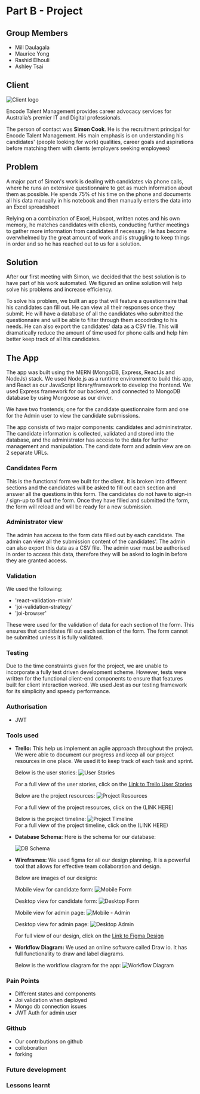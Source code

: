 # Part B - Project

<!-- Link to github repo -->
<!-- Link to candidate form -->
<!-- Link to admin view -->

## Group Members
- Mill Daulagala
- Maurice Yong
- Rashid Elhouli
- Ashley Tsai

## Client
  ![Client logo](assets/images/encode-talent-logo.jpg)

  Encode Talent Management provides career advocacy services for Australia’s premier IT and Digital professionals. 

  The person of contact was **Simon Cook**. He is the recruitment principal for Encode Talent Management. His main emphasis is on understanding his candidates' (people looking for work) qualities, career goals and aspirations before matching them with clients (employers seeking employees)

  ## Problem
  A major part of Simon's work is dealing with candidates via phone calls, where he runs an extensive questionnaire to get as much information about them as possible. He spends 75% of his time on the phone and documents all his data manually in his notebook and then manually enters the data into an Excel spreadsheet

  Relying on a combination of Excel, Hubspot, written notes and his own memory, he matches candidates with clients, conducting further meetings to gather more information from candidates if necessary. He has become overwhelmed by the great amount of work and is struggling to keep things in order and so he has reached out to us for a solution. 
  
  ## Solution
  After our first meeting with Simon, we decided that the best solution is to have part of his work automated. We figured an online solution will help solve his problems and increase efficiency.
  
  To solve his problem, we built an app that will feature a questionnaire that his candidates can fill out. He can view all their responses once they submit. He will have a database of all the candidates who submitted the questionnaire and will be able to filter through them accodrding to his needs. He can also export the candidates' data as a CSV file. This will dramatically reduce the amount of time used for phone calls and help him better keep track of all his candidates.

  
  ## The App
  The app was built using the MERN (MongoDB, Express, ReactJs and NodeJs) stack. We used Node.js as a runtime environment to build this app, and React as our JavaScript library/framework to develop the frontend. We used Express framework for our backend, and connected to MongoDB database by using Mongoose as our driver.

  We have two frontends; one for the candidate questionnaire form and one for the Admin user to view the candidate submissions. 
  
  The app consists of two major components: candidates and admininstrator. The candidate information is collected, validated and stored into the database, and the administrator has access to the data for further management and manipulation. The candidate form and admin view are on 2 separate URLs.

  ### Candidates Form
  This is the functional form we built for the client. It is broken into different sections and the candidates will be asked to fill out each section and answer all the questions in this form. The candidates do not have to sign-in / sign-up to fill out the form. Once they have filled and submitted the form, the form will reload and will be ready for a new submission. 

  ### Administrator view
  The admin has access to the form data filled out by each candidate. The admin can view all the submission content of the candidates'. The admin can also export this data as a CSV file. The admin user must be authorised in order to access this data, therefore they will be asked to login in before they are granted access. 

  ### Validation
  We used the following:
  - 'react-validation-mixin'
  - 'joi-validation-strategy'
  - 'joi-browser'

  These were used for the validation of data for each section of the form. This ensures that candidates fill out each section of the form. The form cannot be submitted unless it is fully validated. 

  ### Testing
  Due to the time constraints given for the project, we are unable to incorporate a fully test driven development scheme. However, tests were written for the functional client-end components to ensure that features built for client interaction worked. We used Jest as our testing framework for its simplicity and speedy performance.

  <!-- We can talk about integrations and unit tests???? -->

  ### Authorisation
  - JWT 

  ### Tools used  
  - **Trello:** This help us implement an agile approach throughout the project. We were able to document our progress and keep all our project resources in one place. We used it to keep track of each task and sprint. 

    Below is the user stories:
    ![User Stories](assets/images/user_stories.png)

    For a full view of the user stories, click on the
    [Link to Trello User Stories](https://trello.com/b/v3SlV6aZ)

    Below are the project resources:
    ![Project Resources](assets/images/project_resources.png)

    For a full view of the project resources, click on the (LINK HERE)
    <!-- [Link to Trello Project Resources]() -->

    Below is the project timeline:
    ![Project Timeline](assets/images/project_timeline.png)    
    For a full view of the project timeline, click on the (LINK HERE)
    <!-- [Link to Trello Project Timeline]() -->

  - **Database Schema:**
    Here is the schema for our database:

    ![DB Schema](assets/images/db_schema.png)

  - **Wireframes:** We used figma for all our design    planning. It is a powerful tool that allows for     effective team collaboration and design. 

    Below are images of our designs:

    Mobile view for candidate form:
    ![Mobile Form](assets/images/mobile_form.png)

    Desktop view for candidate form:
    ![Desktop Form](assets/images/desktop_form.png)

    Mobile view for admin page:
    ![Mobile - Admin](assets/images/mobile_admin.png)

    Desktop view for admin page:
    ![Desktop Admin](assets/images/desktop_admin.png)

    For full view of our design, click on the
    [Link to Figma Design](https://www.figma.com/file/FyYzMMwDQTa4StkPC1kPjeiP/App-Design)

  - **Workflow Diagram:** We used an online   software called Draw io. It has full       functionality to draw and label diagrams.
  
    Below is the workflow diagram for the app:
    ![Workflow Diagram](assets/images/workflow.png)    
  
### Pain Points
- Different states and components
- Joi validation when deployed
- Mongo db connection issues
- JWT Auth for admin user

### Github 
- Our contributions on github
- colloboration
- forking 

### Future development


### Lessons learnt 

  


